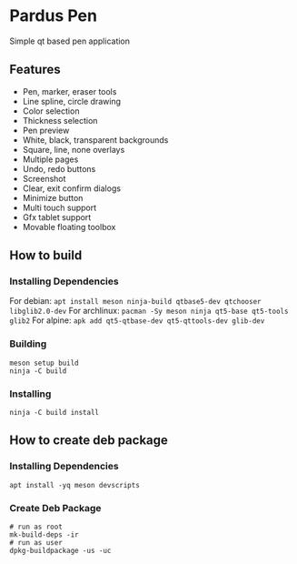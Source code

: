 # Pardus Pen
Simple qt based pen application

## Features
* Pen, marker, eraser tools
* Line spline, circle drawing
* Color selection
* Thickness selection
* Pen preview
* White, black, transparent backgrounds
* Square, line, none overlays
* Multiple pages
* Undo, redo buttons
* Screenshot
* Clear, exit confirm dialogs
* Minimize button
* Multi touch support
* Gfx tablet support
* Movable floating toolbox

## How to build
### Installing Dependencies
For debian:
`apt install meson ninja-build qtbase5-dev qtchooser libglib2.0-dev`
For archlinux:
`pacman -Sy meson ninja qt5-base qt5-tools glib2`
For alpine:
`apk add qt5-qtbase-dev qt5-qttools-dev glib-dev`

### Building
```
meson setup build
ninja -C build
```

### Installing
```
ninja -C build install
```

## How to create deb package
### Installing Dependencies
```
apt install -yq meson devscripts
```
### Create Deb Package
```
# run as root
mk-build-deps -ir
# run as user
dpkg-buildpackage -us -uc
```
